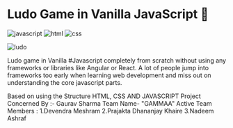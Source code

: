 # Ludo Game in Vanilla JavaScript 🚀

![javascript](https://img.shields.io/badge/JavaScript-F7DF1E?style=for-the-badge&logo=javascript&logoColor=black) ![html](https://img.shields.io/badge/HTML5-E34F26?style=for-the-badge&logo=html5&logoColor=white) ![css](https://img.shields.io/badge/CSS-239120?&style=for-the-badge&logo=css3&logoColor=white)


![ludo](https://github.com/triggerdeva/ludo-js/blob/master/ludo/ludo-bg.jpg?raw=true)

Ludo game in Vanilla #Javascript  completely from scratch without using any frameworks or libraries like Angular or React. A lot of people jump into frameworks too early when learning web development and miss out on understanding the core javascript parts.

Based on using the Structure HTML, CSS AND JAVASCRIPT
Project Concerned By :- Gaurav Sharma
Team Name- "GAMMAA"
Active Team Members :
1.Devendra Meshram
2.Prajakta Dhananjay Khaire
3.Nadeem Ashraf
